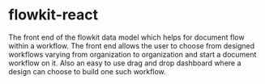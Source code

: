 # flowkit-react
The front end of the flowkit data model which helps for document flow within a workflow. The front end allows the user to choose from designed workflows varying from organization to organization and start a document workflow on it. Also an easy to use drag and drop dashboard where a design can choose to build one such workflow.
